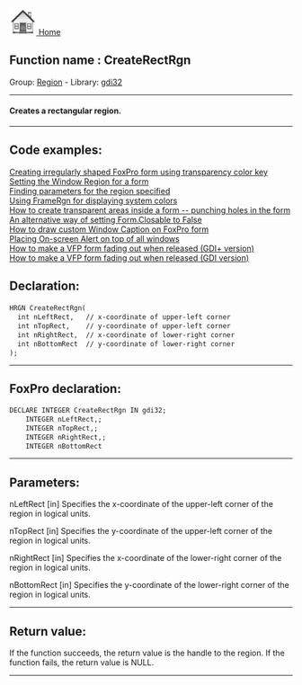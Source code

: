 [<img src="../../images/home.png"> Home ](https://github.com/VFPX/Win32API)  

## Function name : CreateRectRgn
Group: [Region](../../functions_group.md#Region)  -  Library: [gdi32](../../Libraries.md#gdi32)  
***  


#### Creates a rectangular region.
***  


## Code examples:
[Creating irregularly shaped FoxPro form using transparency color key](../../samples/sample_033.md)  
[Setting the Window Region for a form](../../samples/sample_120.md)  
[Finding parameters for the region specified](../../samples/sample_124.md)  
[Using FrameRgn for displaying system colors](../../samples/sample_125.md)  
[How to create transparent areas inside a form -- punching holes in the form](../../samples/sample_126.md)  
[An alternative way of setting Form.Closable to False](../../samples/sample_127.md)  
[How to draw custom Window Caption on FoxPro form](../../samples/sample_499.md)  
[Placing On-screen Alert on top of all windows](../../samples/sample_504.md)  
[How to make a VFP form fading out when released (GDI+ version)](../../samples/sample_527.md)  
[How to make a VFP form fading out when released (GDI version)](../../samples/sample_528.md)  

## Declaration:
```foxpro  
HRGN CreateRectRgn(
  int nLeftRect,   // x-coordinate of upper-left corner
  int nTopRect,    // y-coordinate of upper-left corner
  int nRightRect,  // x-coordinate of lower-right corner
  int nBottomRect  // y-coordinate of lower-right corner
);  
```  
***  


## FoxPro declaration:
```foxpro  
DECLARE INTEGER CreateRectRgn IN gdi32;
	INTEGER nLeftRect,;
	INTEGER nTopRect,;
	INTEGER nRightRect,;
	INTEGER nBottomRect  
```  
***  


## Parameters:
nLeftRect 
[in] Specifies the x-coordinate of the upper-left corner of the region in logical units. 

nTopRect 
[in] Specifies the y-coordinate of the upper-left corner of the region in logical units. 

nRightRect 
[in] Specifies the x-coordinate of the lower-right corner of the region in logical units. 

nBottomRect 
[in] Specifies the y-coordinate of the lower-right corner of the region in logical units.  
***  


## Return value:
If the function succeeds, the return value is the handle to the region. If the function fails, the return value is NULL. 
  
***  

